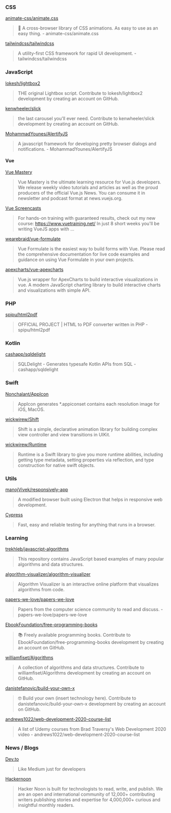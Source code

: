 ### CSS

[animate-css/animate.css](https://github.com/animate-css/animate.css)
> 🍿 A cross-browser library of CSS animations. As easy to use as an easy thing. - animate-css/animate.css

[tailwindcss/tailwindcss](https://github.com/tailwindcss/tailwindcss)
> A utility-first CSS framework for rapid UI development. - tailwindcss/tailwindcss

### JavaScript

[lokesh/lightbox2](https://github.com/lokesh/lightbox2)
> THE original Lightbox script. Contribute to lokesh/lightbox2 development by creating an account on GitHub.

[kenwheeler/slick](https://github.com/kenwheeler/slick/)
> the last carousel you'll ever need. Contribute to kenwheeler/slick development by creating an account on GitHub.

[MohammadYounes/AlertifyJS](https://github.com/MohammadYounes/AlertifyJS)
> A javascript framework for developing pretty browser dialogs and notifications. - MohammadYounes/AlertifyJS

#### Vue

[Vue Mastery](https://www.vuemastery.com)
> Vue Mastery is the ultimate learning resource for Vue.js developers. We release weekly video tutorials and articles as well as the proud producers of the official Vue.js News. You can consume it in newsletter and podcast format at news.vuejs.org.

[Vue Screencasts](https://www.youtube.com/channel/UCJasK7cAgRz1RGMJCoRLXXQ/)
> For hands-on training with guaranteed results, check out my new course: https://www.vuetraining.net/ In just 8 short weeks you'll be writing VueJS apps with ...

[wearebraid/vue-formulate](https://github.com/wearebraid/vue-formulate)
> Vue Formulate is the easiest way to build forms with Vue. Please read the comprehensive documentation for live code examples and guidance on using Vue Formulate in your own projects.

[apexcharts/vue-apexcharts](https://github.com/apexcharts/vue-apexcharts)
> Vue.js wrapper for ApexCharts to build interactive visualizations in vue. A modern JavaScript charting library to build interactive charts and visualizations with simple API.

### PHP

[spipu/html2pdf](https://github.com/spipu/html2pdf)
> OFFICIAL PROJECT | HTML to PDF converter written in PHP - spipu/html2pdf

### Kotlin

[cashapp/sqldelight](https://github.com/cashapp/sqldelight)
> SQLDelight - Generates typesafe Kotlin APIs from SQL - cashapp/sqldelight

### Swift

[Nonchalant/AppIcon](https://github.com/Nonchalant/AppIcon)
> AppIcon generates *.appiconset contains each resolution image for iOS, MacOS.

[wickwirew/Shift](https://github.com/wickwirew/Shift)
> Shift is a simple, declarative animation library for building complex view controller and view transitions in UIKit.

[wickwirew/Runtime](https://github.com/wickwirew/Runtime)
> Runtime is a Swift library to give you more runtime abilities, including getting type metadata, setting properties via reflection, and type construction for native swift objects.

### Utils

[manojVivek/responsively-app](https://github.com/manojVivek/responsively-app)
> A modified browser built using Electron that helps in responsive web development.

[Cypress](https://github.com/cypress-io/cypress)
> Fast, easy and reliable testing for anything that runs in a browser.

### Learning

[trekhleb/javascript-algorithms](https://github.com/trekhleb/javascript-algorithms)
> This repository contains JavaScript based examples of many popular algorithms and data structures.

[algorithm-visualizer/algorithm-visualizer](https://github.com/algorithm-visualizer/algorithm-visualizer)
> Algorithm Visualizer is an interactive online platform that visualizes algorithms from code.

[papers-we-love/papers-we-love](https://github.com/papers-we-love/papers-we-love)
> Papers from the computer science community to read and discuss. - papers-we-love/papers-we-love

[EbookFoundation/free-programming-books](https://github.com/EbookFoundation/free-programming-books/blob/master/free-programming-books-de.md#latex)
> :books: Freely available programming books. Contribute to EbookFoundation/free-programming-books development by creating an account on GitHub.

[williamfiset/Algorithms](https://github.com/williamfiset/Algorithms)
> A collection of algorithms and data structures. Contribute to williamfiset/Algorithms development by creating an account on GitHub.

[danistefanovic/build-your-own-x](https://github.com/danistefanovic/build-your-own-x)
> 🤓 Build your own (insert technology here). Contribute to danistefanovic/build-your-own-x development by creating an account on GitHub.

[andrews1022/web-development-2020-course-list](https://github.com/andrews1022/web-development-2020-course-list)
> A list of Udemy courses from Brad Traversy's Web Development 2020 video - andrews1022/web-development-2020-course-list

### News / Blogs

[Dev.to](https://dev.to)
> Like Medium just for developers

[Hackernoon](https://hackernoon.com)
> Hacker Noon is built for technologists to read, write, and publish. We are an open and international community of 12,000+ contributing writers publishing stories and expertise for 4,000,000+ curious and insightful monthly readers. 